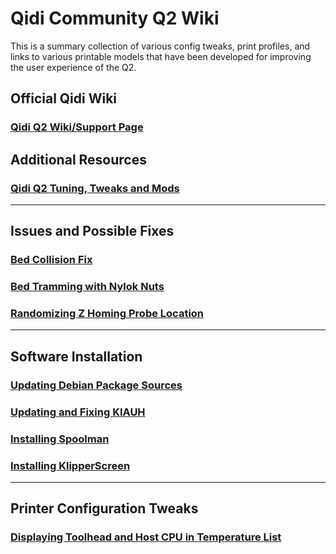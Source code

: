# Qidi Community Q2 Wiki

This is a summary collection of various config tweaks, print profiles, and links to various printable models that have been developed for improving the user experience of the Q2.

## Official Qidi Wiki

### [Qidi Q2 Wiki/Support Page](https://wiki.qidi3d.com/en/Q2)

## Additional Resources

### [Qidi Q2 Tuning, Tweaks and Mods](https://github.com/bluedrool/Qidi-Q2-tuning-tweaks-and-mods)

---

## Issues and Possible Fixes

### [Bed Collision Fix](./content/bed-collision-fix/README.md)

### [Bed Tramming with Nylok Nuts](./content/bed-tramming/README.md)

### [Randomizing Z Homing Probe Location](./content/randomize-probing/README.md)

---

## Software Installation

### [Updating Debian Package Sources](./content/debian-package-sources/README.md)

### [Updating and Fixing KIAUH](./content/kiauh-update-and-fix/README.md)

### [Installing Spoolman](./content/spoolman-installation/README.md)

### [Installing KlipperScreen](./content/klipperscreen-installation/README.md)

---

## Printer Configuration Tweaks

### [Displaying Toolhead and Host CPU in Temperature List](./content/temperature-monitoring/README.md)
